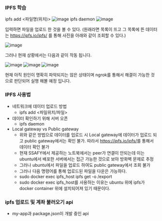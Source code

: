 ### IPFS 학습

ipfs add <파일명(위치)>
![image](/uploads/4a23f16ac3e9ce7d0ddf920f7b593119/image.png)
ipfs daemon 
![image](/uploads/a342ade4eb64aa23cca781438fb0bb8d/image.png)

입력하면 파일을 업로드 한 것을 볼 수 있다. 
(원래라면 목록이 뜨고 그 목록에 뜬 데이터는 https://ipfs.io/ipfs/<CID> 를 통해 사진을 아래와 같이 조회할 수 있다.)

![image](/uploads/3a48b0563d07d4a9cbbbc7fd4638a9b1/image.png)


그러나 현재 상황에서는 다음과 같이 작동 됩니다.

![image](/uploads/e86ac56a76d3558c0657716521b6b57b/image.png)
![image](/uploads/6a559c638c74bdee3cd304e8b879b684/image.png)
![image](/uploads/c9ad9813d4d361594175c36d607574d4/image.png)

현재 아직 원인이 명확히 파악되지는 않은 상태이며 ngrok를 통해서 해결이 가능한 것으로 판단되어 실행 해볼 예정 입니다.


### IPFS 사용법

- 네트워크에 데이터 업로드 방법
    - ipfs add <파일위치/파일>
- 데이터 확인하기 위해 서버 오픈
    - ipfs daemon
- Local gateway vs Public gateway
    - 위와 같은 방법으로 데이터를 업로드 시 Local gateway에 데이터가 업로드 되고 public gateway에서는 확인 불가. 따라서  https://ipfs.io/ipfs/<CID>를 통해서 데이터 확인 불가
    - 현재 SSAFY에서 제공하는 노트북에서는 peer가 연결이 안되는데 이는 ubuntu에서 배포한 서버에서는 접근 가능한 것으로 보아 방화벽 문제로 추정
    - 그러나 ubuntu에서 파일을 업로드 하여도 public gateway에서 조회 불가
    - 그러나 다음 명령어를 통해 업로드된 파일을 다운은 가능하다.
    - sudo docker exec ipfs_host ipfs get <CID> -o /export
    - sudo docker exec ipfs_host를 사용하는 이유는 ubuntu 위에 ipfs가 docker container 위에 설치되어져 있기 때문이다.

 
### ipfs 업로드 및 계좌 불러오기 api

- my-app과 package.json이 개발 중인 api 
